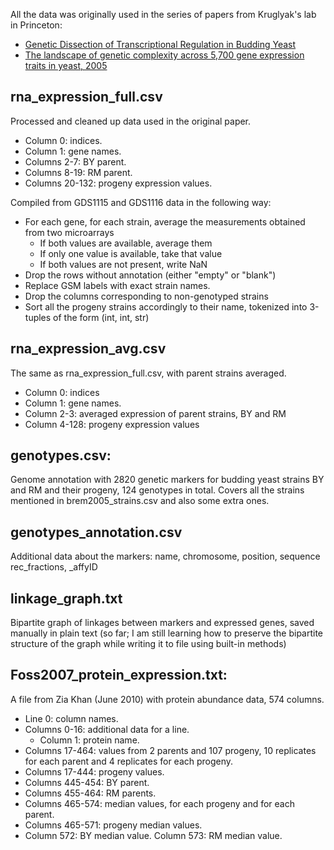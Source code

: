 All the data was originally used in the series of papers from Kruglyak's lab in Princeton:
- [Genetic Dissection of Transcriptional Regulation in Budding Yeast](http://science.sciencemag.org/content/296/5568/752)
- [The landscape of genetic complexity across 5,700 gene expression traits in yeast, 2005](https://www.ncbi.nlm.nih.gov/pmc/articles/PMC547855/)

## rna_expression_full.csv
Processed and cleaned up data used in the original paper.
- Column 0: indices.
- Column 1: gene names.
- Columns 2-7: BY parent.
- Columns 8-19: RM parent.
- Columns 20-132: progeny expression values.

Compiled from GDS1115 and GDS1116 data in the following way:
* For each gene, for each strain, average the measurements obtained from two microarrays
	- If both values are available, average them
	- If only one value is available, take that value
	- If both values are not present, write NaN
* Drop the rows without annotation (either "empty" or "blank")
* Replace GSM labels with exact strain names. 
* Drop the columns corresponding to non-genotyped strains
* Sort all the progeny strains accordingly to their name, tokenized into 3-tuples of the form (int, int, str)

## rna_expression_avg.csv
The same as rna_expression_full.csv, with parent strains averaged.
- Column 0: indices
- Column 1: gene names.
- Column 2-3: averaged expression of parent strains, BY and RM
- Column 4-128: progeny expression values

## genotypes.csv:
Genome annotation with 2820 genetic markers for budding yeast strains BY and RM and their progeny, 124 genotypes in total. Covers all the strains mentioned in brem2005_strains.csv and also some extra ones.

## genotypes_annotation.csv
Additional data about the markers: name, chromosome, position, sequence	rec_fractions, _affyID

## linkage_graph.txt
Bipartite graph of linkages between markers and expressed genes, saved manually in plain text (so far; I am still learning how to preserve the bipartite structure of the graph while writing it to file using built-in methods)

## Foss2007_protein_expression.txt:
A file from Zia Khan (June 2010) with protein abundance data, 574 columns. 
- Line 0: column names. 
- Columns 0-16: additional data for a line. 
	- Column 1: protein name. 
- Columns 17-464: values from 2 parents and 107 progeny, 10 replicates for each parent and 4 replicates for each progeny. 
- Columns 17-444: progeny values. 
- Columns 445-454: BY parent. 
- Columns 455-464: RM parents. 
- Columns 465-574: median values, for each progeny and for each parent. 
- Columns 465-571: progeny median values. 
- Column 572: BY median value. Column 573: RM median value.
